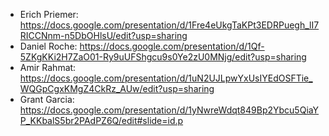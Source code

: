 * Erich Priemer: https://docs.google.com/presentation/d/1Fre4eUkgTaKPt3EDRPuegh_lI7RICCNnm-n5DbOHlsU/edit?usp=sharing
* Daniel Roche: https://docs.google.com/presentation/d/1Qf-5ZKgKKi2H7ZaO01-Ry9uUFShgcu9s0Ye2zU0MNjg/edit?usp=sharing
* Amir Rahmat: https://docs.google.com/presentation/d/1uN2UJLpwYxUsIYEdOSFTie_WQGpCgxKMgZ4CkRz_AUw/edit?usp=sharing
* Grant Garcia: https://docs.google.com/presentation/d/1yNwreWdqt849Bp2Ybcu5QiaYP_KKbalS5br2PAdPZ6Q/edit#slide=id.p
